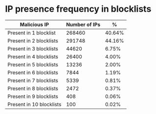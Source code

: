 # IP presence frequency in blocklists
| Malicious IP | Number of IPs | % |
|----|----|----|
| Present in 1 blocklist | 268460 | 40.64% |
| Present in 2 blocklists | 291748 | 44.16% |
| Present in 3 blocklists | 44620 | 6.75% |
| Present in 4 blocklists | 26400 | 4.00% |
| Present in 5 blocklists | 13236 | 2.00% |
| Present in 6 blocklists | 7844 | 1.19% |
| Present in 7 blocklists | 5339 | 0.81% |
| Present in 8 blocklists | 2472 | 0.37% |
| Present in 9 blocklists | 408 | 0.06% |
| Present in 10 blocklists | 100 | 0.02% |
